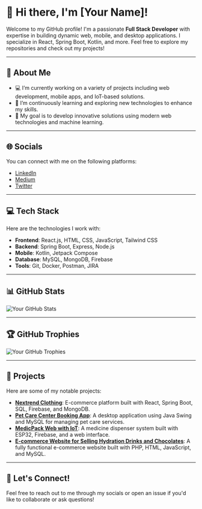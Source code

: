 
# 👋 Hi there, I'm [Your Name]!

Welcome to my GitHub profile! I'm a passionate **Full Stack Developer** with expertise in building dynamic web, mobile, and desktop applications. I specialize in React, Spring Boot, Kotlin, and more. Feel free to explore my repositories and check out my projects!

---

## 📝 About Me

- 💻 I’m currently working on a variety of projects including web development, mobile apps, and IoT-based solutions.
- 🌱 I’m continuously learning and exploring new technologies to enhance my skills.
- 🎯 My goal is to develop innovative solutions using modern web technologies and machine learning.

---

## 🌐 Socials

You can connect with me on the following platforms:

- [LinkedIn](https://www.linkedin.com/in/[your-linkedin-url])
- [Medium](https://medium.com/@[your-medium-username])
- [Twitter](https://twitter.com/[your-twitter-username])

---

## 💻 Tech Stack

Here are the technologies I work with:

- **Frontend**: React.js, HTML, CSS, JavaScript, Tailwind CSS
- **Backend**: Spring Boot, Express, Node.js
- **Mobile**: Kotlin, Jetpack Compose
- **Database**: MySQL, MongoDB, Firebase
- **Tools**: Git, Docker, Postman, JIRA

---

## 📊 GitHub Stats

![Your GitHub Stats](https://github-readme-stats.vercel.app/api?username=[your-github-username]&show_icons=true&count_private=true&theme=radical)

---

## 🏆 GitHub Trophies

![Your GitHub Trophies](https://github-profile-trophy.vercel.app/?username=[your-github-username]&theme=dark)

---

## 📂 Projects

Here are some of my notable projects:

- **[Nextrend Clothing](https://github.com/[your-github-username]/nextrend-clothing)**: E-commerce platform built with React, Spring Boot, SQL, Firebase, and MongoDB.
- **[Pet Care Center Booking App](https://github.com/[your-github-username]/pet-care-center-booking)**: A desktop application using Java Swing and MySQL for managing pet care services.
- **[MedicPack Web with IoT](https://github.com/[your-github-username]/medicpack-web)**: A medicine dispenser system built with ESP32, Firebase, and a web interface.
- **[E-commerce Website for Selling Hydration Drinks and Chocolates](https://github.com/[your-github-username]/e-commerce-hydration-chocolates)**: A fully functional e-commerce website built with PHP, HTML, JavaScript, and MySQL.

---

## 🔧 Let's Connect!

Feel free to reach out to me through my socials or open an issue if you'd like to collaborate or ask questions!
